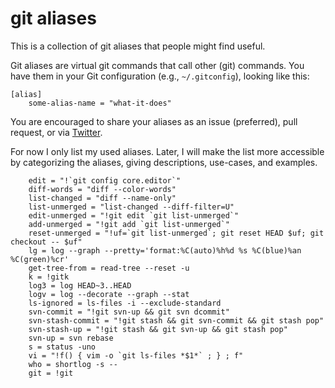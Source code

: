 # git aliases

This is a collection of git aliases that people might find useful.

Git aliases are virtual git commands that call other (git) commands.
You have them in your Git configuration (e.g., `~/.gitconfig`), looking like this:
```gitconfig
[alias]
	some-alias-name = "what-it-does"
```

You are encouraged to share your aliases as an issue (preferred), pull request, or via [Twitter](http://twitter.com/_sbeyer_).

For now I only list my used aliases.
Later, I will make the list more accessible by categorizing the aliases, giving descriptions, use-cases, and examples.

```gitconfig
	edit = "!`git config core.editor`"
	diff-words = "diff --color-words"
	list-changed = "diff --name-only"
	list-unmerged = "list-changed --diff-filter=U"
	edit-unmerged = "!git edit `git list-unmerged`"
	add-unmerged = "!git add `git list-unmerged`"
	reset-unmerged = "!uf=`git list-unmerged`; git reset HEAD $uf; git checkout -- $uf"
	lg = log --graph --pretty='format:%C(auto)%h%d %s %C(blue)%an %C(green)%cr'
	get-tree-from = read-tree --reset -u
	k = !gitk
	log3 = log HEAD~3..HEAD
	logv = log --decorate --graph --stat
	ls-ignored = ls-files -i --exclude-standard
	svn-commit = "!git svn-up && git svn dcommit"
	svn-stash-commit = "!git stash && git svn-commit && git stash pop"
	svn-stash-up = "!git stash && git svn-up && git stash pop"
	svn-up = svn rebase
	s = status -uno
	vi = "!f() { vim -o `git ls-files *$1*` ; } ; f"
	who = shortlog -s --
	git = !git
```
